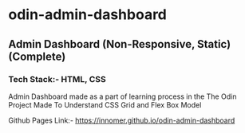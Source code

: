 # odin-admin-dashboard
## Admin Dashboard (Non-Responsive, Static) (Complete)
### Tech Stack:- HTML, CSS

Admin Dashboard made as a part of learning process in the The Odin Project
Made To Understand CSS Grid and Flex Box Model

Github Pages Link:- https://innomer.github.io/odin-admin-dashboard
